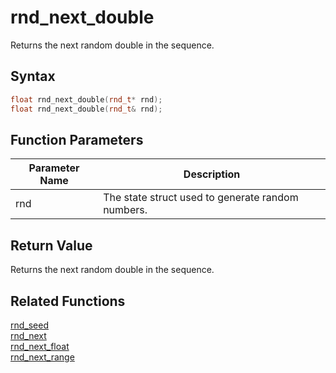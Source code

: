 # rnd_next_double

Returns the next random double in the sequence.

## Syntax

```cpp
float rnd_next_double(rnd_t* rnd);
float rnd_next_double(rnd_t& rnd);
```

## Function Parameters

Parameter Name | Description
--- | ---
rnd | The state struct used to generate random numbers.

## Return Value

Returns the next random double in the sequence.

## Related Functions

[rnd_seed](https://github.com/RandyGaul/cute_framework/blob/master/docs/math/rnd/rnd_seed.md)  
[rnd_next](https://github.com/RandyGaul/cute_framework/blob/master/docs/math/rnd/rnd_next.md)  
[rnd_next_float](https://github.com/RandyGaul/cute_framework/blob/master/docs/math/rnd/rnd_next_float.md)  
[rnd_next_range](https://github.com/RandyGaul/cute_framework/blob/master/docs/math/rnd/rnd_next_range.md)  

